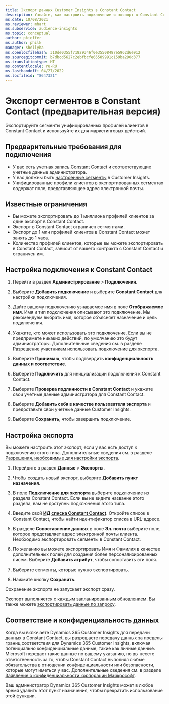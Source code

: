 ```yaml
---
title: Экспорт данных Customer Insights в Constant Contact
description: Узнайте, как настроить подключение и экспорт в Constant Contact.
ms.date: 10/08/2021
ms.reviewer: mhart
ms.subservice: audience-insights
ms.topic: conceptual
author: pkieffer
ms.author: philk
manager: shellyha
ms.openlocfilehash: 310de0355f71829346f0e35508487e5962d6e912
ms.sourcegitcommit: b7dbcd5627c2ebfbcfe65589991c159ba290d377
ms.translationtype: HT
ms.contentlocale: ru-RU
ms.lasthandoff: 04/27/2022
ms.locfileid: "8647321"
---
```

# <a name="export-segments-to-constant-contact-preview"></a>Экспорт сегментов в Constant Contact (предварительная версия)

Экспортируйте сегменты унифицированных профилей клиентов в Constant Contact и используйте их для маркетинговых действий. 

## <a name="prerequisites-for-a-connection"></a>Предварительные требования для подключения

-   У вас есть [учетная запись Constant Contact](https://www.constantcontact.com/account-home) и соответствующие учетные данные администратора.
-   У вас должны быть [настроенные сегменты](segments.md) в Customer Insights.
-   Унифицированные профили клиентов в экспортированных сегментах содержат поле, представляющее адрес электронной почты.

## <a name="known-limitations"></a>Известные ограничения

- Вы можете экспортировать до 1 миллиона профилей клиентов за один экспорт в Constant Contact.
- Экспорт в Constant Contact ограничен сегментами.
- Экспорт до 1 млн профилей клиентов в Constant Contact может занять до 1 часа. 
- Количество профилей клиентов, которые вы можете экспортировать в Constant Contact, зависит от вашего контракта с Constant Contact и ограничен им.

## <a name="set-up-connection-to-constant-contact"></a>Настройка подключения к Constant Contact

1. Перейти в раздел **Администрирование** > **Подключения**.

1. Выберите **Добавить подключение** и выберите **Constant Contact** для настройки подключения.

1. Дайте вашему подключению узнаваемое имя в поле **Отображаемое имя**. Имя и тип подключения описывают это подключение. Мы рекомендуем выбрать имя, которое объясняет назначение и цель подключения.

1. Укажите, кто может использовать это подключение. Если вы не предпримете никаких действий, по умолчанию это будут администраторы. Дополнительные сведения см. в разделе [Разрешение участникам использовать подключение для экспорта](connections.md#allow-contributors-to-use-a-connection-for-exports).

1. Выберите **Принимаю**, чтобы подтвердить **конфиденциальность данных и соответствие**.

1. Выберите **Подключить** для инициализации подключения к Constant Contact.

1. Выберите **Проверка подлинности в Constant Contact** и укажите свои учетные данные администратора для Constant Contact. 

1. Выберите **Добавить себя в качестве пользователя экспорта** и предоставьте свои учетные данные Customer Insights.

1. Выберите **Сохранить**, чтобы завершить подключение.

## <a name="configure-an-export"></a>Настройка экспорта

Вы можете настроить этот экспорт, если у вас есть доступ к подключению этого типа. Дополнительные сведения см. в разделе [Разрешения, необходимые для настройки экспорта](export-destinations.md#set-up-a-new-export).

1. Перейдите в раздел **Данные** > **Экспорты**.

1. Чтобы создать новый экспорт, выберите **Добавить пункт назначения**.

1. В поле **Подключение для экспорта** выберите подключение из раздела Constant Contact. Если вы не видите название этого раздела, вам не доступны подключения этого типа.

1. Введите свой [**ИД списка Constant Contact**](https://app.constantcontact.com/pages/contacts/ui#lists). Откройте список в Constant Contact, чтобы найти идентификатор списка в URL-адресе.

1. В разделе **Сопоставление данных** в поле **Эл. почта** выберите поле, которое представляет адрес электронной почты клиента. Необходимо экспортировать сегменты в Constant Contact.

1. По желанию вы можете экспортировать Имя и Фамилия в качестве дополнительных полей для создания более персонализированных писем. Выберите **Добавить атрибут**, чтобы сопоставить эти поля.

1. Выберите сегменты, которые нужно экспортировать.

1. Нажмите кнопку **Сохранить**.

Сохранение экспорта не запускает экспорт сразу.

Экспорт выполняется с каждым [запланированным обновлением](system.md#schedule-tab). Вы также можете [экспортировать данные по запросу](export-destinations.md#run-exports-on-demand). 


## <a name="data-privacy-and-compliance"></a>Соответствие и конфиденциальность данных

Когда вы включаете Dynamics 365 Customer Insights для передачи данных в Constant Contact, вы разрешаете передачу данных за пределы границ соответствия для Dynamics 365 Customer Insights, включая потенциально конфиденциальные данные, такие как личные данные. Microsoft передаст такие данные по вашему указанию, но вы несете ответственность за то, чтобы Constant Contact выполнял любые обязательства в отношении конфиденциальности или безопасности, которые могут иметься у вас. Дополнительные сведения см. в разделе [Заявление о конфиденциальности корпорации Майкрософт](https://go.microsoft.com/fwlink/?linkid=396732).

Ваш администратор Dynamics 365 Customer Insights может в любое время удалить этот пункт назначения, чтобы прекратить использование этой функции.
